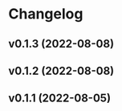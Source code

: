 # Changelog

<!--next-version-placeholder-->

## v0.1.3 (2022-08-08)


## v0.1.2 (2022-08-08)


## v0.1.1 (2022-08-05)

